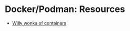 # Docker/Podman: Resources

- [Willy wonka of containers](https://www.youtube.com/watch?v=GsLZz8cZCzc)
